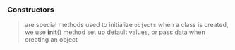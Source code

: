 
### Constructors 
> are special methods used to initialize `objects` when a class is created,  we use __init__() method set up default values, or pass data when creating an object 



